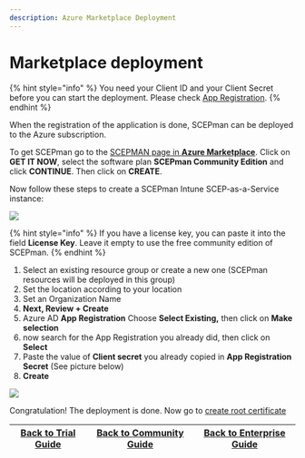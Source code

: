 ```yaml
---
description: Azure Marketplace Deployment
---
```


# Marketplace deployment

{% hint style="info" %}
You need your Client ID and your Client Secret before you can start the deployment. Please check [App Registration](../azure-app-registration.md).
{% endhint %}

When the registration of the application is done, SCEPman can be deployed to the Azure subscription.

To get SCEPman go to the [SCEPMAN page in **Azure Marketplace**](https://azuremarketplace.microsoft.com/en-us/marketplace/apps/glueckkanja-gabag.scepman?tab=Overview). Click on **GET IT NOW**, select the software plan **SCEPman Community Edition** and click **CONTINUE**. Then click on **CREATE**.

Now follow these steps to create a SCEPman Intune SCEP-as-a-Service instance:

![](<../../.gitbook/assets/2021-10-11 13\_49\_06-Create SCEPman \_ Intune SCEP-as-a-Service - Microsoft Azure and 11 more pages - .png>)

{% hint style="info" %}
If you have a license key, you can paste it into the field **License Key**. Leave it empty to use the free community edition of SCEPman.
{% endhint %}

1. Select an existing resource group or create a new one (SCEPman resources will be deployed in this group)
2. Set the location according to your location
3. Set an Organization Name
4. **Next, Review + Create**
5. Azure AD **App Registration** Choose **Select Existing,** then click on **Make selection**
6. now search for the App Registration you already did, then click on **Select**
7. Paste the value of **Client secret** you already copied in **App Registration Secret** (See picture below)
8. **Create**

![](<../../.gitbook/assets/2021-10-11 14\_25\_40-Create SCEPman \_ Intune SCEP-as-a-Service - Microsoft Azure and 13 more pages - .png>)

Congratulation! The deployment is done. Now go to [create root certificate](../first-run-root-cert.md)

| [Back to Trial Guide](broken-reference) | [Back to Community Guide](../../scepman-deployment/community-guide.md#step-2-deploy-scepman-base-services) | [Back to Enterprise Guide](broken-reference) |
| --------------------------------------- | ---------------------------------------------------------------------------------------------------------- | -------------------------------------------- |

